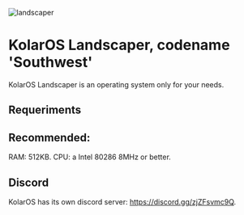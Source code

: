 ![landscaper](https://github.com/Kolar-Project/KolarOS-CS-Edition/assets/109924369/ba397f29-9c4c-4fb6-b150-81c30d624a35)

# KolarOS Landscaper, codename 'Southwest'
KolarOS Landscaper is an operating system only for your needs.

## Requeriments

## Recommended:
RAM: 512KB.
CPU: a Intel 80286 8MHz or better.

## Discord

KolarOS has its own discord server: https://discord.gg/zjZFsvmc9Q.
